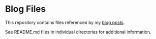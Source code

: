 # Blog Files

This repository contains files referenced by my [blog posts](https://medium.com/@jberkenbilt).

See README.md files in individual directories for additional information.
